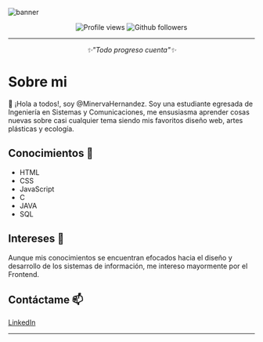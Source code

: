 ![banner]()

<div align="center">
 <img src="" alt="Profile views"/>
	<img src="" alt="Github followers"/>
</div>

****

<div align="center">
 
*✨"Todo progreso cuenta"✨*

</div>

# Sobre mi
👋 ¡Hola a todos!, soy @MinervaHernandez.
Soy una estudiante egresada de Ingeniería en Sistemas y Comunicaciones, me ensusiasma aprender cosas nuevas sobre casi cualquier tema siendo mis favoritos diseño web, artes plásticas y ecología.

## Conocimientos 🌱
* HTML
* CSS
* JavaScript
* C
* JAVA
* SQL

## Intereses 👀
Aunque mis conocimientos se encuentran efocados hacia el diseño y 
desarrollo de los sistemas de información, me intereso mayormente 
por el Frontend.

## Contáctame 📫

[LinkedIn](https://www.linkedin.com/in/minerva-hern%C3%A1ndez-362176267/)

****

<!---
- 💞️ I’m looking to collaborate on *web development projects, information systems and database.*
MinervaHernandez/MinervaHernandez is a ✨ special ✨ repository because its `README.md` (this file) appears on your GitHub profile.
You can click the Preview link to take a look at your changes.
--->
